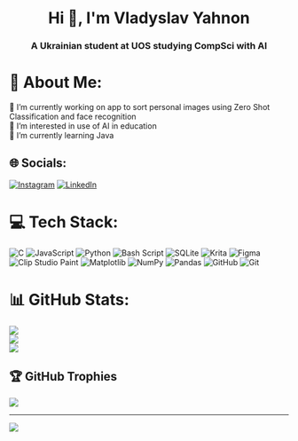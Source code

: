 <h1 align="center">Hi 👋, I'm Vladyslav Yahnon</h1>
<h3 align="center">A Ukrainian student at UOS studying CompSci with AI</h3>

# 💫 About Me:
🔭 I’m currently working on app to sort personal images using Zero Shot Classification and face recognition<br>👯 I’m interested in use of AI in education<br>🌱 I’m currently learning Java


## 🌐 Socials:
[![Instagram](https://img.shields.io/badge/Instagram-%23E4405F.svg?logo=Instagram&logoColor=white)](https://instagram.com/Sarriaruva) 
[![LinkedIn](https://img.shields.io/badge/LinkedIn-0A66C2.svg?logo=LinkedIn&logoColor=white)](https://www.linkedin.com/in/vladyslav-yahnon-270828350/)

# 💻 Tech Stack:
![C](https://img.shields.io/badge/c-%2300599C.svg?style=flat&logo=c&logoColor=white) ![JavaScript](https://img.shields.io/badge/javascript-%23323330.svg?style=flat&logo=javascript&logoColor=%23F7DF1E) ![Python](https://img.shields.io/badge/python-3670A0?style=flat&logo=python&logoColor=ffdd54) ![Bash Script](https://img.shields.io/badge/bash_script-%23121011.svg?style=flat&logo=gnu-bash&logoColor=white) ![SQLite](https://img.shields.io/badge/sqlite-%2307405e.svg?style=flat&logo=sqlite&logoColor=white) ![Krita](https://img.shields.io/badge/Krita-203759?style=flat&logo=krita&logoColor=EEF37B) ![Figma](https://img.shields.io/badge/figma-%23F24E1E.svg?style=flat&logo=figma&logoColor=white) ![Clip Studio Paint](https://img.shields.io/badge/ClipStudioPaint-%23CFD3D3.svg?style=flat&logo=ClipStudioPaint&logoColor=white) ![Matplotlib](https://img.shields.io/badge/Matplotlib-%23ffffff.svg?style=flat&logo=Matplotlib&logoColor=black) ![NumPy](https://img.shields.io/badge/numpy-%23013243.svg?style=flat&logo=numpy&logoColor=white) ![Pandas](https://img.shields.io/badge/pandas-%23150458.svg?style=flat&logo=pandas&logoColor=white) ![GitHub](https://img.shields.io/badge/github-%23121011.svg?style=flat&logo=github&logoColor=white) ![Git](https://img.shields.io/badge/git-%23F05033.svg?style=flat&logo=git&logoColor=white)
# 📊 GitHub Stats:
![](https://github-readme-stats.vercel.app/api?username=Minimaruva&theme=merko&hide_border=false&include_all_commits=false&count_private=true)<br/>
![](https://github-readme-streak-stats.herokuapp.com/?user=Minimaruva&theme=merko&hide_border=false)<br/>
![](https://github-readme-stats.vercel.app/api/top-langs/?username=Minimaruva&theme=merko&hide_border=false&include_all_commits=false&count_private=true&layout=compact)

## 🏆 GitHub Trophies
![](https://github-profile-trophy.vercel.app/?username=Minimaruva&theme=gruvbox&no-frame=true&no-bg=false&margin-w=4)

---
[![](https://visitcount.itsvg.in/api?id=Minimaruva&icon=0&color=8)](https://visitcount.itsvg.in)

<!-- Proudly created with GPRM ( https://gprm.itsvg.in ) -->
